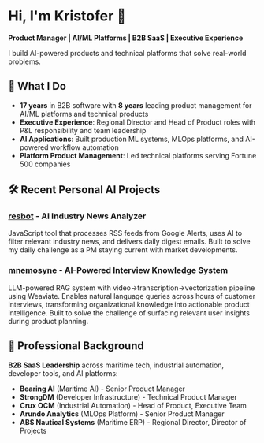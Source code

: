 # Hi, I'm Kristofer 👋

**Product Manager | AI/ML Platforms | B2B SaaS | Executive Experience**

I build AI-powered products and technical platforms that solve real-world problems. 

## 🚀 What I Do

- **17 years** in B2B software with **8 years** leading product management for AI/ML platforms and technical products
- **Executive Experience**: Regional Director and Head of Product roles with P&L responsibility and team leadership
- **AI Applications**: Built production ML systems, MLOps platforms, and AI-powered workflow automation
- **Platform Product Management**: Led technical platforms serving Fortune 500 companies

## 🛠️ Recent Personal AI Projects

### [resbot](https://github.com/Maanum/resbot) - AI Industry News Analyzer  
JavaScript tool that processes RSS feeds from Google Alerts, uses AI to filter relevant industry news, and delivers daily digest emails. Built to solve my daily challenge as a PM staying current with market developments.

### [mnemosyne](https://github.com/Maanum/mnemosyne) - AI-Powered Interview Knowledge System
LLM-powered RAG system with video→transcription→vectorization pipeline using Weaviate. Enables natural language queries across hours of customer interviews, transforming organizational knowledge into actionable product intelligence. Built to solve the challenge of surfacing relevant user insights during product planning.

## 💼 Professional Background

**B2B SaaS Leadership** across maritime tech, industrial automation, developer tools, and AI platforms:
- **Bearing AI** (Maritime AI) - Senior Product Manager
- **StrongDM** (Developer Infrastructure) - Technical Product Manager  
- **Crux OCM** (Industrial Automation) - Head of Product, Executive Team
- **Arundo Analytics** (MLOps Platform) - Senior Product Manager
- **ABS Nautical Systems** (Maritime ERP) - Regional Director, Director of Projects
